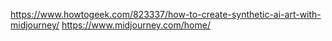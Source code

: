 https://www.howtogeek.com/823337/how-to-create-synthetic-ai-art-with-midjourney/
https://www.midjourney.com/home/

